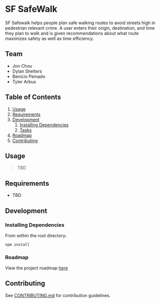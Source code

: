# SF SafeWalk

SF Safewalk helps people plan safe walking routes to avoid streets high in pedestrian relevant crime. A user enters their origin, destination, and time they plan to walk and is given recommendations about what route maximizes safety as well as time efficiency. 

## Team

  - Jon Chou
  - Dylan Shelters
  - Benicio Peinado
  - Tyler Arbus

## Table of Contents

1. [Usage](#Usage)
1. [Requirements](#requirements)
1. [Development](#development)
    1. [Installing Dependencies](#installing-dependencies)
    1. [Tasks](#tasks)
1. [Roadmap](#roadmap)
1. [Contributing](#contributing)

## Usage

> TBD

## Requirements

- TBD

## Development

### Installing Dependencies

From within the root directory:

```sh
npm install
```

### Roadmap

View the project roadmap [here](https://docs.google.com/spreadsheets/d/15vVgIuMDFE1GMvDxHVId6Pad4HZNPv-rrrK6mR3Qblo/edit#gid=0)


## Contributing

See [CONTRIBUTING.md](CONTRIBUTING.md) for contribution guidelines.
